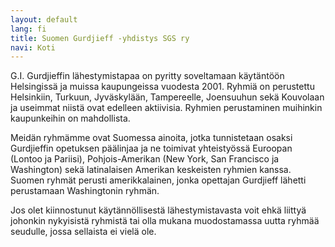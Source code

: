 ```yaml
---
layout: default
lang: fi
title: Suomen Gurdjieff -yhdistys SGS ry
navi: Koti
---
```


G.I. Gurdjieffin lähestymistapaa on pyritty soveltamaan käytäntöön Helsingissä
ja muissa kaupungeissa vuodesta 2001. Ryhmiä on perustettu Helsinkiin, Turkuun,
Jyväskylään, Tampereelle, Joensuuhun sekä Kouvolaan ja useimmat niistä ovat
edelleen aktiivisia. Ryhmien perustaminen muihinkin kaupunkeihin on
mahdollista.

Meidän ryhmämme ovat Suomessa ainoita, jotka tunnistetaan osaksi Gurdjieffin
opetuksen päälinjaa ja ne toimivat yhteistyössä Euroopan (Lontoo ja Pariisi),
Pohjois-Amerikan (New York, San Francisco ja Washington) sekä latinalaisen
Amerikan keskeisten ryhmien kanssa. Suomen ryhmät perusti amerikkalainen, jonka
opettajan Gurdjieff lähetti perustamaan Washingtonin ryhmän.

Jos olet kiinnostunut käytännöllisestä lähestymistavasta voit ehkä liittyä
johonkin nykyisistä ryhmistä tai olla mukana muodostamassa uutta ryhmää
seudulle, jossa sellaista ei vielä ole.
